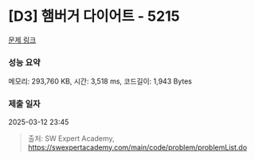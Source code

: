 # [D3] 햄버거 다이어트 - 5215 

[문제 링크](https://swexpertacademy.com/main/code/problem/problemDetail.do?contestProbId=AWT-lPB6dHUDFAVT) 

### 성능 요약

메모리: 293,760 KB, 시간: 3,518 ms, 코드길이: 1,943 Bytes

### 제출 일자

2025-03-12 23:45



> 출처: SW Expert Academy, https://swexpertacademy.com/main/code/problem/problemList.do